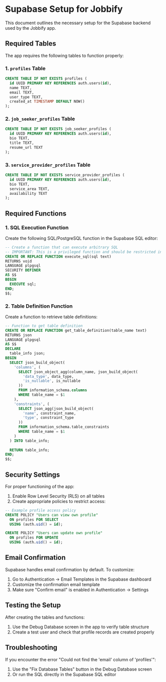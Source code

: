 # Supabase Setup for Jobbify

This document outlines the necessary setup for the Supabase backend used by the Jobbify app.

## Required Tables

The app requires the following tables to function properly:

### 1. `profiles` Table

```sql
CREATE TABLE IF NOT EXISTS profiles (
  id UUID PRIMARY KEY REFERENCES auth.users(id),
  name TEXT,
  email TEXT,
  user_type TEXT,
  created_at TIMESTAMP DEFAULT NOW()
);
```

### 2. `job_seeker_profiles` Table

```sql
CREATE TABLE IF NOT EXISTS job_seeker_profiles (
  id UUID PRIMARY KEY REFERENCES auth.users(id),
  bio TEXT,
  title TEXT,
  resume_url TEXT
);
```

### 3. `service_provider_profiles` Table

```sql
CREATE TABLE IF NOT EXISTS service_provider_profiles (
  id UUID PRIMARY KEY REFERENCES auth.users(id),
  bio TEXT,
  service_area TEXT,
  availability TEXT
);
```

## Required Functions

### 1. SQL Execution Function

Create the following SQL/PostgreSQL function in the Supabase SQL editor:

```sql
-- Create a function that can execute arbitrary SQL
-- IMPORTANT: This is a privileged function and should be restricted in production
CREATE OR REPLACE FUNCTION execute_sql(sql text)
RETURNS void
LANGUAGE plpgsql
SECURITY DEFINER
AS $$
BEGIN
  EXECUTE sql;
END;
$$;
```

### 2. Table Definition Function

Create a function to retrieve table definitions:

```sql
-- Function to get table definition
CREATE OR REPLACE FUNCTION get_table_definition(table_name text)
RETURNS json
LANGUAGE plpgsql
AS $$
DECLARE
  table_info json;
BEGIN
  SELECT json_build_object(
    'columns', (
      SELECT json_object_agg(column_name, json_build_object(
        'data_type', data_type,
        'is_nullable', is_nullable
      ))
      FROM information_schema.columns
      WHERE table_name = $1
    ),
    'constraints', (
      SELECT json_agg(json_build_object(
        'name', constraint_name,
        'type', constraint_type
      ))
      FROM information_schema.table_constraints
      WHERE table_name = $1
    )
  ) INTO table_info;
  
  RETURN table_info;
END;
$$;
```

## Security Settings

For proper functioning of the app:

1. Enable Row Level Security (RLS) on all tables
2. Create appropriate policies to restrict access:

```sql
-- Example profile access policy
CREATE POLICY "Users can view own profile"
  ON profiles FOR SELECT
  USING (auth.uid() = id);

CREATE POLICY "Users can update own profile"
  ON profiles FOR UPDATE
  USING (auth.uid() = id);
```

## Email Confirmation

Supabase handles email confirmation by default. To customize:

1. Go to Authentication → Email Templates in the Supabase dashboard
2. Customize the confirmation email template
3. Make sure "Confirm email" is enabled in Authentication → Settings

## Testing the Setup

After creating the tables and functions:

1. Use the Debug Database screen in the app to verify table structure
2. Create a test user and check that profile records are created properly

## Troubleshooting

If you encounter the error "Could not find the 'email' column of 'profiles'":

1. Use the "Fix Database Tables" button in the Debug Database screen
2. Or run the SQL directly in the Supabase SQL editor 